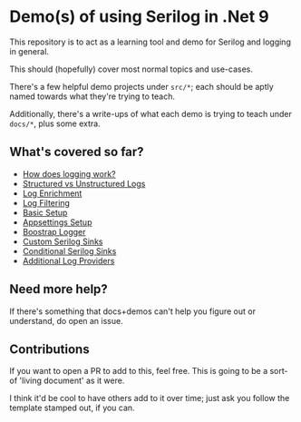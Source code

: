 # Demo(s) of using Serilog in .Net 9

This repository is to act as a learning tool and demo for Serilog and logging in general.

This should (hopefully) cover most normal topics and use-cases.

There's a few helpful demo projects under `src/*`; each should be aptly named towards what they're trying to teach.

Additionally, there's a write-ups of what each demo is trying to teach under `docs/*`, plus some extra.

## What's covered so far?

- [How does logging work?](docs/how-logging-works.md)
- [Structured vs Unstructured Logs](docs/structured-vs-unstructured-logs.md)
- [Log Enrichment](docs/log-enrichment.md)
- [Log Filtering](docs/log-filtering.md)
- [Basic Setup](docs/basic-setup.md#basic-setup)
- [Appsettings Setup](docs/appsettings-setup.md#appsettings-setup)
- [Boostrap Logger](docs/boostrap-logger.md#boostrap-logger)
- [Custom Serilog Sinks](docs/custom-serilog-sinks.md)
- [Conditional Serilog Sinks](docs/conditional-serilog-sinks.md)
- [Additional Log Providers](docs/additional-log-providers.md#additional-log-providers)

## Need more help?

If there's something that docs+demos can't help you figure out or understand, do open an issue.

## Contributions

If you want to open a PR to add to this, feel free. This is going to be a sort-of 'living document' as it were.

I think it'd be cool to have others add to it over time; just ask you follow the template stamped out, if you can.